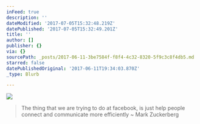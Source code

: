 ```yaml
---
inFeed: true
description: ''
dateModified: '2017-07-05T15:32:48.219Z'
datePublished: '2017-07-05T15:32:49.201Z'
title: ''
author: []
publisher: {}
via: {}
sourcePath: _posts/2017-06-11-3be7584f-f8f4-4c32-8320-5f9c3c8f4db5.md
starred: false
datePublishedOriginal: '2017-06-11T19:34:03.870Z'
_type: Blurb

---
```

![](https://the-grid-user-content.s3-us-west-2.amazonaws.com/128a6a41-015d-4512-855e-eddc70c0cd8c.jpg)

> The thing that we are trying to do at facebook, is just help people connect and communicate more efficiently ~ Mark Zuckerberg